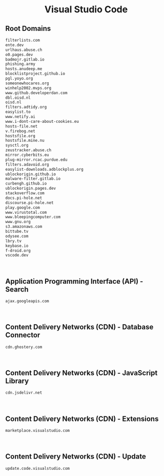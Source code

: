 


<h1 align="center">Visual Studio Code</h1>  


## Root Domains


```html
filterlists.com
ente.dev
urlhaus.abuse.ch
o0.pages.dev
badmojr.gitlab.io
phishing.army
hosts.anudeep.me
blocklistproject.github.io
pgl.yoyo.org
someonewhocares.org
winhelp2002.mvps.org
www.github.developerdan.com
dbl.oisd.nl
oisd.nl
filters.adtidy.org
easylist.to
www.netify.ai
www.i-dont-care-about-cookies.eu
hosts-file.net
v.firebog.net
hostsfile.org
hostsfile.mine.nu
sysctl.org
zeustracker.abuse.ch
mirror.cyberbits.eu
plug-mirror.rcac.purdue.edu
filters.adavoid.org
easylist-downloads.adblockplus.org
ublockorigin.github.io
malware-filter.gitlab.io
curbengh.github.io
ublockorigin.pages.dev
stackoverflow.com
docs.pi-hole.net
discourse.pi-hole.net
play.google.com
www.virustotal.com
www.bleepingcomputer.com
www.gnu.org
s3.amazonaws.com
bittube.tv
odysee.com
lbry.tv
keybase.io
f-droid.org
vscode.dev
```  

<br>

## Application Programming Interface (API) - Search


```html
ajax.googleapis.com
```  

<br>

## Content Delivery Networks (CDN) - Database Connector


```html
cdn.ghostery.com
```  

<br>

## Content Delivery Networks (CDN) - JavaScript Library


```html
cdn.jsdelivr.net
```  

<br>

## Content Delivery Networks (CDN) - Extensions


```html
marketplace.visualstudio.com
```  

<br>

## Content Delivery Networks (CDN) - Update


```html
update.code.visualstudio.com
```  

<br>
